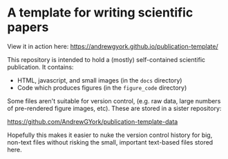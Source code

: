 # A template for writing scientific papers
View it in action here:
https://andrewgyork.github.io/publication-template/

This repository is intended to hold a (mostly) self-contained scientific publication. It contains:

* HTML, javascript, and small images (in the `docs` directory)
* Code which produces figures (in the `figure_code` directory)

Some files aren't suitable for version control, (e.g. raw data, large numbers of pre-rendered figure images, etc). These are stored in a sister repository:

https://github.com/AndrewGYork/publication-template-data

Hopefully this makes it easier to nuke the version control history for big, non-text files without risking the small, important text-based files stored here.
